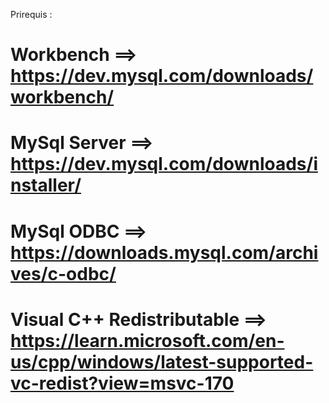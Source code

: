 Prirequis :

#  Workbench       ==> https://dev.mysql.com/downloads/workbench/
#  MySql Server    ==> https://dev.mysql.com/downloads/installer/
#  MySql ODBC      ==> https://downloads.mysql.com/archives/c-odbc/
#  Visual C++ Redistributable      ==> https://learn.microsoft.com/en-us/cpp/windows/latest-supported-vc-redist?view=msvc-170
